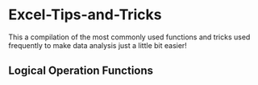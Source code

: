# Excel-Tips-and-Tricks
This a compilation of the most commonly used functions and tricks used frequently to make data analysis just a little bit easier!
## Logical Operation Functions
